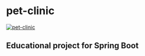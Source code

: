 
# pet-clinic

[![pet-clinic](https://circleci.com/gh/arrumm/pet-clinic.svg?style=svg)](https://circleci.com/gh/arrumm/pet-clinic)

## Educational project for Spring Boot
